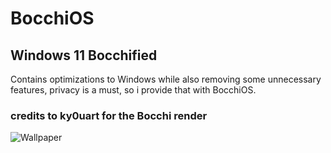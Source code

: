 # BocchiOS
## Windows 11 Bocchified

Contains optimizations to Windows while also removing some unnecessary features, privacy is a must, so i provide that with BocchiOS.

### credits to ky0uart for the Bocchi render

![Wallpaper](https://github.com/user-attachments/assets/b54de1b1-8f24-4ae3-9e23-81b4cc52346c)
